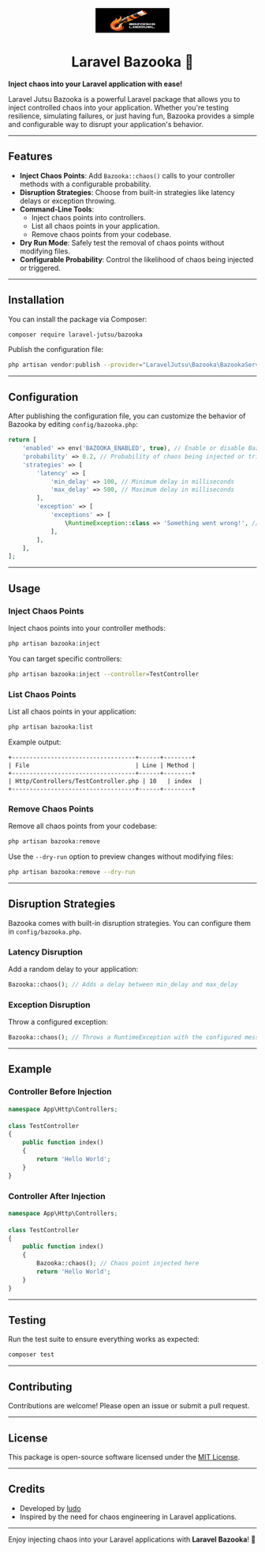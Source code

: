 <div align="center">
  <img src="https://github.com/ludoguenet/laravel-bazooka/blob/main/art/bazooka-laravel.png" alt="Bazooka Logo" width="150" height="50" />
  <h1>Laravel Bazooka 🔫</h1>
</div>

**Inject chaos into your Laravel application with ease!**

Laravel Jutsu Bazooka is a powerful Laravel package that allows you to inject controlled chaos into your application. Whether you're testing resilience, simulating failures, or just having fun, Bazooka provides a simple and configurable way to disrupt your application's behavior.

---

## Features

- **Inject Chaos Points**: Add `Bazooka::chaos()` calls to your controller methods with a configurable probability.
- **Disruption Strategies**: Choose from built-in strategies like latency delays or exception throwing.
- **Command-Line Tools**:
  - Inject chaos points into controllers.
  - List all chaos points in your application.
  - Remove chaos points from your codebase.
- **Dry Run Mode**: Safely test the removal of chaos points without modifying files.
- **Configurable Probability**: Control the likelihood of chaos being injected or triggered.

---

## Installation

You can install the package via Composer:

```bash
composer require laravel-jutsu/bazooka
```

Publish the configuration file:

```bash
php artisan vendor:publish --provider="LaravelJutsu\Bazooka\BazookaServiceProvider"
```

---

## Configuration

After publishing the configuration file, you can customize the behavior of Bazooka by editing `config/bazooka.php`:

```php
return [
    'enabled' => env('BAZOOKA_ENABLED', true), // Enable or disable Bazooka globally
    'probability' => 0.2, // Probability of chaos being injected or triggered (0 to 1)
    'strategies' => [
        'latency' => [
            'min_delay' => 100, // Minimum delay in milliseconds
            'max_delay' => 500, // Maximum delay in milliseconds
        ],
        'exception' => [
            'exceptions' => [
                \RuntimeException::class => 'Something went wrong!', // Exception class and message
            ],
        ],
    ],
];
```

---

## Usage

### Inject Chaos Points

Inject chaos points into your controller methods:

```bash
php artisan bazooka:inject
```

You can target specific controllers:

```bash
php artisan bazooka:inject --controller=TestController
```

### List Chaos Points

List all chaos points in your application:

```bash
php artisan bazooka:list
```

Example output:

```
+-----------------------------------+------+--------+
| File                              | Line | Method |
+-----------------------------------+------+--------+
| Http/Controllers/TestController.php | 10   | index  |
+-----------------------------------+------+--------+
```

### Remove Chaos Points

Remove all chaos points from your codebase:

```bash
php artisan bazooka:remove
```

Use the `--dry-run` option to preview changes without modifying files:

```bash
php artisan bazooka:remove --dry-run
```

---

## Disruption Strategies

Bazooka comes with built-in disruption strategies. You can configure them in `config/bazooka.php`.

### Latency Disruption

Add a random delay to your application:

```php
Bazooka::chaos(); // Adds a delay between min_delay and max_delay
```

### Exception Disruption

Throw a configured exception:

```php
Bazooka::chaos(); // Throws a RuntimeException with the configured message
```

---

## Example

### Controller Before Injection

```php
namespace App\Http\Controllers;

class TestController
{
    public function index()
    {
        return 'Hello World';
    }
}
```

### Controller After Injection

```php
namespace App\Http\Controllers;

class TestController
{
    public function index()
    {
        Bazooka::chaos(); // Chaos point injected here
        return 'Hello World';
    }
}
```

---

## Testing

Run the test suite to ensure everything works as expected:

```bash
composer test
```

---

## Contributing

Contributions are welcome! Please open an issue or submit a pull request.

---

## License

This package is open-source software licensed under the [MIT License](LICENSE).

---

## Credits

- Developed by [ludo](https://github.com/ludoguenet)
- Inspired by the need for chaos engineering in Laravel applications.

---

Enjoy injecting chaos into your Laravel applications with **Laravel Bazooka**! 🎉
